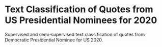 # Text Classification of Quotes from US Presidential Nominees for 2020
Supervised and semi-supervised text classification of quotes from Democratic Presidential Nominee for US 2020.
